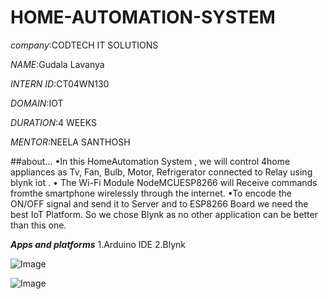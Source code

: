 # HOME-AUTOMATION-SYSTEM

*company*:CODTECH IT SOLUTIONS

*NAME*:Gudala Lavanya

*INTERN ID*:CT04WN130

*DOMAIN*:IOT

*DURATION*:4 WEEKS

*MENTOR*:NEELA SANTHOSH

##about...
•In this HomeAutomation System , we will control 4home appliances as Tv, Fan, Bulb, Motor, Refrigerator connected to Relay using blynk iot . 
• The Wi-Fi Module NodeMCUESP8266 will Receive commands fromthe smartphone wirelessly through the internet. 
•To encode the ON/OFF signal and send it to Server and to ESP8266 Board we need the best IoT Platform. So we chose Blynk as no other application can be better than this one. 


***Apps and platforms***
1.Arduino IDE
2.Blynk

![Image](https://github.com/user-attachments/assets/67694b08-e496-48b6-a878-643c1cfbd9f7)

![Image](https://github.com/user-attachments/assets/d285624f-e049-4c62-abc4-971b9cd91212)
